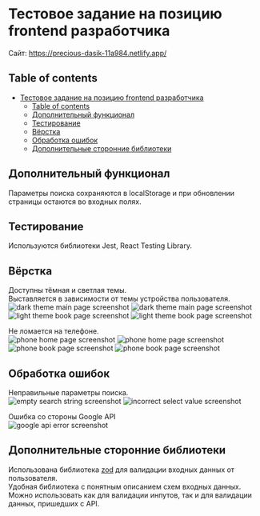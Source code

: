 # Тестовое задание на позицию frontend разработчика
Сайт: https://precious-dasik-11a984.netlify.app/


## Table of contents
- [Тестовое задание на позицию frontend разработчика](#тестовое-задание-на-позицию-frontend-разработчика)
  - [Table of contents](#table-of-contents)
  - [Дополнительный функционал](#дополнительный-функционал)
  - [Тестирование](#тестирование)
  - [Вёрстка](#вёрстка)
  - [Обработка ошибок](#обработка-ошибок)
  - [Дополнительные сторонние библиотеки](#дополнительные-сторонние-библиотеки)


## Дополнительный функционал
Параметры поиска сохраняются в localStorage и при обновлении страницы остаются во входных полях.

## Тестирование
Используются библиотеки Jest, React Testing Library.

## Вёрстка
Доступны тёмная и светлая темы. <br>
Выставляется в зависимости от темы устройства пользователя. <br>
![dark theme main page screenshot](https://media.discordapp.net/attachments/833717272794366007/1087701721091936329/image.png?width=400&height=300)
![dark theme main page screenshot](https://media.discordapp.net/attachments/833717272794366007/1087701815820308582/image.png?width=400&height=300)
![light theme book page screenshot](https://media.discordapp.net/attachments/833717272794366007/1087701665848770600/image.png?width=400&height=300)
![light theme book page screenshot](https://media.discordapp.net/attachments/833717272794366007/1087701911513333780/image.png?width=400&height=300)
 <br>

Не ломается на телефоне. <br>
![phone home page screenshot](https://media.discordapp.net/attachments/833717272794366007/1087704275184009216/IMG_0464.png?width=300&height=650)
![phone home page screenshot](https://media.discordapp.net/attachments/833717272794366007/1087704275616026644/IMG_0470.png?width=300&height=650)
![phone book page screenshot](https://media.discordapp.net/attachments/833717272794366007/1087704276639436830/IMG_0467.png?width=300&height=650)
![phone book page screenshot](https://media.discordapp.net/attachments/833717272794366007/1087704277235023922/IMG_0468.png?width=300&height=650)

## Обработка ошибок
Неправильные параметры поиска. <br>
![empty search string screenshot](https://media.discordapp.net/attachments/833717272794366007/1087707264779034634/image.png?width=591&height=302)
![incorrect select value screenshot](https://media.discordapp.net/attachments/833717272794366007/1087707963906592778/image.png?width=808&height=242) <br>

Ошибка со стороны Google API <br>
![google api error screenshot](https://media.discordapp.net/attachments/833717272794366007/1087707339823517706/image.png?width=550&height=302)


## Дополнительные сторонние библиотеки
Использована библиотека [zod](https://github.com/colinhacks/zod) для валидации входных данных от пользователя. <br>
Удобная библиотека с понятным описанием схем входных данных. Можно использовать как для валидации инпутов, так и для валидации данных, пришедших с API.